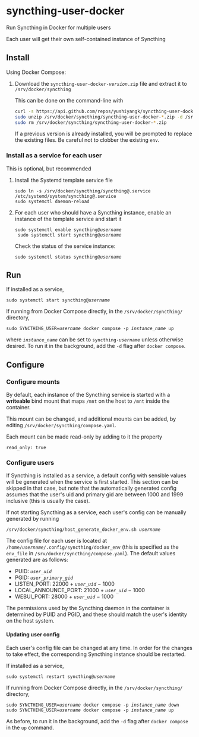 # syncthing-user-docker

Run Syncthing in Docker for multiple users

Each user will get their own self-contained instance of Syncthing

## Install

Using Docker Compose:

1. Download the <code>syncthing-user-docker-<var>version</var>.zip</code> file and extract it to `/srv/docker/syncthing`

	This can be done on the command-line with

	```sh
	curl -s https://api.github.com/repos/yushiyangk/syncthing-user-docker/releases/latest | grep -F syncthing-user-docker-1. | grep -F browser_download_url | head -n 1 | cut -d ':' -f 2- | tr -d '"' | sudo wget -q -i - -P /srv/docker/syncthing/  # Download latest 1.x release
	sudo unzip /srv/docker/syncthing/syncthing-user-docker-*.zip -d /srv/docker/syncthing/
	sudo rm /srv/docker/syncthing/syncthing-user-docker-*.zip
	```

	If a previous version is already installed, you will be prompted to replace the existing files. Be careful not to clobber the existing `env`.

### Install as a service for each user

This is optional, but recommended

1. Install the Systemd template service file
	```
	sudo ln -s /srv/docker/syncthing/syncthing@.service /etc/systemd/system/syncthing@.service
	sudo systemctl daemon-reload
	```

2. For each user who should have a Syncthing instance, enable an instance of the template service and start it
	<pre><code>sudo systemctl enable syncthing@<var>username</var>
	sudo systemctl start syncthing@<var>username</var></code></pre>

	Check the status of the service instance:
	<pre><code>sudo systemctl status syncthing@<var>username</var></code></pre>


## Run

If installed as a service,

<pre><code>sudo systemctl start syncthing@<var>username</var></code></pre>

If running from Docker Compose directly, in the `/srv/docker/syncthing/` directory,

<pre><code>sudo SYNCTHING_USER=<var>username</var> docker compose -p <var>instance_name</var> up</code></pre>

where <code><var>instance_name</var></code> can be set to <code>syncthing-<var>username</var></code> unless otherwise desired. To run it in the background, add the `-d` flag after `docker compose`.


## Configure

### Configure mounts

By default, each instance of the Syncthing service is started with a **writeable** bind mount that maps `/mnt` on the host to `/mnt` inside the container.

This mount can be changed, and additional mounts can be added, by editing `/srv/docker/syncthing/compose.yaml`.

Each mount can be made read-only by adding to it the property
```
read_only: true
```

### Configure users

If Syncthing is installed as a service, a default config with sensible values will be generated when the service is first started. This section can be skipped in that case, but note that the automatically generated config assumes that the user's uid and primary gid are between 1000 and 1999 inclusive (this is usually the case).

If not starting Syncthing as a service, each user's config can be manually generated by running
<pre><code>/srv/docker/syncthing/host_generate_docker_env.sh <var>username</var></code></pre>

The config file for each user is located at <code>/home/<var>username</var>/.config/syncthing/docker_env</code> (this is specified as the `env_file` in `/srv/docker/syncthing/compose.yaml`). The default values generated are as follows:

- PUID: <code><var>user_uid</var></code>
- PGID: <code><var>user_primary_gid</var></code>
- LISTEN_PORT: 22000 + <code><var>user_uid</var></code> − 1000
- LOCAL_ANNOUNCE_PORT: 21000 + <code><var>user_uid</var></code> − 1000
- WEBUI_PORT: 28000 + <code><var>user_uid</var></code> − 1000

The permissions used by the Syncthing daemon in the container is determined by PUID and PGID, and these should match the user's identity on the host system.

#### Updating user config

Each user's config file can be changed at any time. In order for the changes to take effect, the corresponding Syncthing instance should be restarted.

If installed as a service,

<pre><code>sudo systemctl restart syncthing@<var>username</var></code></pre>

If running from Docker Compose directly, in the `/srv/docker/syncthing/` directory,

<pre><code>sudo SYNCTHING_USER=<var>username</var> docker compose -p <var>instance_name</var> down
sudo SYNCTHING_USER=<var>username</var> docker compose -p <var>instance_name</var> up</code></pre>

As before, to run it in the background, add the `-d` flag after `docker compose` in the `up` command.

